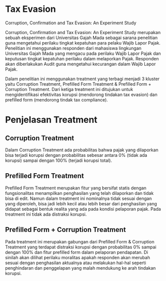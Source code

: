 # Tax Evasion
Corruption, Confirmation and Tax Evasion: An Experiment Study

Corruption, Confirmation and Tax Evasion: An Experiment Study merupakan sebuah eksperimen dari Universitas Gajah Mada sebagai sarana penelitian guna mengetahui perilaku tingkat kepatuhan para pelaku Wajib Lapor Pajak. Penelitian ini menggunakan responden dari mahasiswa lingkungan Universitas Gajah Mada yang mengacu pada perilaku Wajib Lapor Pajak dan keputusan tingkat kepatuhan perilaku dalam melaporkan Pajak. Responden akan diberlakukan Audit guna mengetahui kecurangan dalam Wajib Lapor Pajak.

Dalam penelitian ini menggunakan treatment yang terbagi menjadi 3 kluster yaitu Corruption Treatment, Prefilled Form Treatment & Prefilled Form + Corruption Treatment. Dari ketiga treatment ini ditujukan untuk mengidentifikasi efektivitas korupsi (mendorong tindakan tax evasion) dan prefilled form (mendorong tindak tax compliance).

# Penjelasan Treatment

## Corruption Treatment
Dalam Corruption Treatment ada probabilitas bahwa pajak yang dilaporkan bisa terjadi korupsi dengan probabilitas sebesar antara 0% (tidak ada korupsi) sampai dengan 100% (terjadi korupsi total).

## Prefilled Form Treatment
Prefilled Form Treatment merupakan fitur yang bersifat statis dengan fungsionalitas menampilkan penghasilan yang telah dilaporkan dan tidak bisa di edit. Namun dalam treatment ini nominalnya tidak sesuai dengan yang diperoleh, bisa jadi lebih kecil atau lebih besar dari penghasilan yang didapat sebagai bentuk realita yang ada pada kondisi pelaporan pajak. Pada treatment ini tidak ada distraksi korupsi.

## Prefilled Form + Corruption Treatment
Pada treatment ini merupakan gabungan dari Prefilled Form & Corruption Treatment yang terdapat distraksi korupsi dengan probabilitas 0% sampai dengan 100% dan fitur prefilled form dalam pelaporan pendapatan. Di sinilah akan dilihat perilaku moralitas apakah responden akan merubah sesuai dengan penghasilan aktualnya atau melakukan hal-hal seperti penghindaran dan penggelapan yang malah mendukung ke arah tindakan korupsi.
